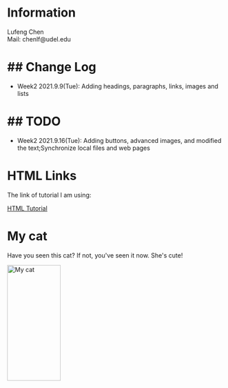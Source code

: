 <html>

<head>

  <title> My Page</title>

</head>
<body>  
  <h1>Information</h1>
  <div>Lufeng Chen</div>   
  <div>Mail: chenlf@udel.edu</div>
  
  <h1>## Change Log</h1>
  
  <ul>
  <li>Week2 2021.9.9(Tue): Adding headings, paragraphs, links, images and lists</li>
  </ul>

  <h1>## TODO</h1>
  
  <ul>
  <li> Week2 2021.9.16(Tue):  Adding buttons, advanced images, and modified the text;Synchronize local files and web pages </li>
  </ul>
  
  <h1>HTML Links</h1>
  
  <p>The link of tutorial I am using:</p>
  <a href="https://www.w3schools.com/html/">HTML Tutorial</a>
  
  <h1>My cat</h1>
  <p>Have you seen this cat? If not, you've seen it now. She's cute!</p>
  
  <img src="https://github.com/LufengChen233/lufeng-cisc275.github.io/blob/main/My%20cat/QingQing.png" alt="My cat" width="124" height="268">
  
</body>
</html>
